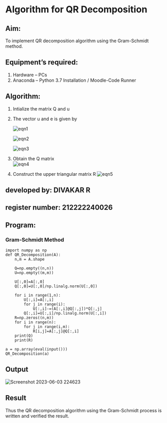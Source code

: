 # Algorithm for QR Decomposition
## Aim:
To implement QR decomposition algorithm using the Gram-Schmidt method.
## Equipment’s required:
1.	Hardware – PCs
2.	Anaconda – Python 3.7 Installation / Moodle-Code Runner
## Algorithm:
1.	Intialize the matrix Q and u
2.	The vector u and e is given by

    ![eqn1](./ex4.jpg)

    ![eqn2](./ex6.jpg)

    ![eqn3](./ex3.jpg)

3.	Obtain the Q matrix   
    ![eqn4](./ex1.jpg)
4.	Construct the upper triangular matrix R
    ![eqn5](./ex2.jpg)


## developed by: DIVAKAR R
## register number: 212222240026
## Program:
### Gram-Schmidt Method
```
import numpy as np
def QR_Decomposition(A):
    n,m = A.shape
    
    Q=np.empty((n,n))
    U=np.empty((m,m))
    
    U[:,0]=A[:,0]
    Q[:,0]=U[:,0]/np.linalg.norm(U[:,0])
    
    for i in range(1,n):
        U[:,i]=A[:,i]
        for j in range(i):
            U[:,i]-=(A[:,i]@Q[:,j])*Q[:,j]
        Q[:,i]=U[:,i]/np.linalg.norm(U[:,i])
    R=np.zeros((n,m))
    for i in range(n):
        for j in range(i,m):
            R[i,j]=A[:,j]@Q[:,i]
    print(Q)
    print(R)

a = np.array(eval(input()))
QR_Decomposition(a)

```

## Output


![Screenshot 2023-06-03 224623](https://github.com/divakar618/QRdecomposition/assets/121932143/00ef5093-be2c-4625-b457-11f9c0ca77bd)





## Result
Thus the QR decomposition algorithm using the Gram-Schmidt process is written and verified the result.
